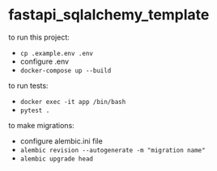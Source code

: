 # fastapi_sqlalchemy_template

to run this project:
- ```cp .example.env .env```
- configure .env
- ```docker-compose up --build```

to run tests:
- ```docker exec -it app /bin/bash```
- ```pytest .```

to make migrations:
- configure alembic.ini file
- ```alembic revision --autogenerate -m "migration name"```
- ```alembic upgrade head```